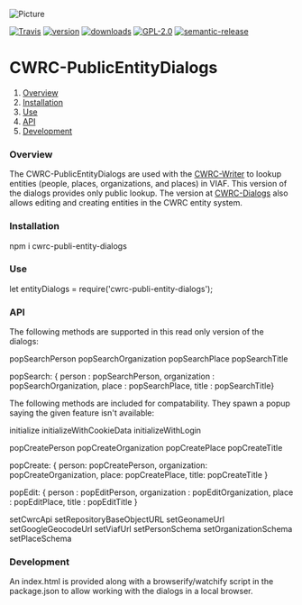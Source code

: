 ![Picture](http://www.cwrc.ca/wp-content/uploads/2010/12/CWRC_Dec-2-10_smaller.png)

[![Travis](https://img.shields.io/travis/jchartrand/CWRC-PublicEntityDialogs.svg)](https://travis-ci.org/jchartrand/CWRC-PublicEntityDialogs)
[![version](https://img.shields.io/npm/v/cwrc-public-entity-dialogs.svg)](http://npm.im/cwrc-public-entity-dialogs)
[![downloads](https://img.shields.io/npm/dm/cwrc-public-entity-dialogs.svg)](http://npm-stat.com/charts.html?package=cwrc-public-entity-dialogs&from=2015-08-01)
[![GPL-2.0](https://img.shields.io/npm/l/cwrc-public-entity-dialogs.svg)](http://opensource.org/licenses/GPL-2.0)
[![semantic-release](https://img.shields.io/badge/%20%20%F0%9F%93%A6%F0%9F%9A%80-semantic--release-e10079.svg)](https://github.com/semantic-release/semantic-release)


# CWRC-PublicEntityDialogs

1. [Overview](#overview)
1. [Installation](#installation)
1. [Use](#use)
1. [API](#api)
1. [Development](#development)

### Overview

The CWRC-PublicEntityDialogs are used with the [CWRC-Writer](https://github.com/cwrc/CWRC-Writer) to lookup entities (people, places, organizations, and places) in VIAF.  This version of the dialogs provides only public lookup.  The version at [CWRC-Dialogs](https://github.com/cwrc/CWRC-Dialogs) also allows editing and creating entities in the CWRC entity system.

### Installation

npm i cwrc-publi-entity-dialogs

### Use

let entityDialogs = require('cwrc-publi-entity-dialogs');

### API

The following methods are supported in this read only version of the dialogs:

popSearchPerson
popSearchOrganization
popSearchPlace
popSearchTitle

popSearch: {
        person : popSearchPerson,
        organization : popSearchOrganization,
        place : popSearchPlace,
        title : popSearchTitle}

The following methods are included for compatability.  They spawn a popup saying the given feature isn't available:

initialize
initializeWithCookieData
initializeWithLogin
    
popCreatePerson
popCreateOrganization
popCreatePlace
popCreateTitle

popCreate: {
    person: popCreatePerson, 
    organization: popCreateOrganization, 
    place: popCreatePlace, 
    title: popCreateTitle }

popEdit: {
    person : popEditPerson,
    organization : popEditOrganization,
    place : popEditPlace,
    title : popEditTitle }

setCwrcApi
setRepositoryBaseObjectURL
setGeonameUrl
setGoogleGeocodeUrl
setViafUrl
setPersonSchema
setOrganizationSchema
setPlaceSchema

### Development

An index.html is provided along with a browserify/watchify script in the package.json to allow working with the dialogs in a local browser.


